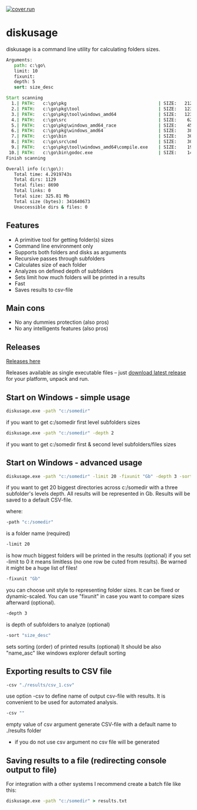  [![cover.run](https://cover.run/go/github.com/aleksaan/diskusage.svg?style=flat&tag=golang-1.10)](https://cover.run/go?tag=golang-1.10&repo=github.com%2Faleksaan%2Fdiskusage) 
 
# diskusage 
diskusage is a command line utility for calculating folders sizes.
```cmd
Arguments:
   path: c:\go\
   limit: 10
   fixunit: 
   depth: 5
   sort: size_desc

Start scanning
  1.| PATH:   c:\go\pkg                                   | SIZE:   212.95 Mb   | DEPTH: 1 
  2.| PATH:   c:\go\pkg\tool                              | SIZE:   123.65 Mb   | DEPTH: 2 
  3.| PATH:   c:\go\pkg\tool\windows_amd64                | SIZE:   123.65 Mb   | DEPTH: 3 
  4.| PATH:   c:\go\src                                   | SIZE:    62.58 Mb   | DEPTH: 1 
  5.| PATH:   c:\go\pkg\windows_amd64_race                | SIZE:    45.89 Mb   | DEPTH: 2 
  6.| PATH:   c:\go\pkg\windows_amd64                     | SIZE:    38.95 Mb   | DEPTH: 2 
  7.| PATH:   c:\go\bin                                   | SIZE:    30.45 Mb   | DEPTH: 1 
  8.| PATH:   c:\go\src\cmd                               | SIZE:    30.11 Mb   | DEPTH: 2 
  9.| PATH:   c:\go\pkg\tool\windows_amd64\compile.exe    | SIZE:    19.84 Mb   | DEPTH: 4 
 10.| PATH:   c:\go\bin\godoc.exe                         | SIZE:    14.99 Mb   | DEPTH: 2 
Finish scanning

Overall info (c:\go\):
   Total time: 4.2919743s
   Total dirs: 1129
   Total files: 8690
   Total links: 0
   Total size: 325.81 Mb
   Total size (bytes): 341640673
   Unaccessible dirs & files: 0

```
## Features
- A primitive tool for getting folder(s) sizes
- Command line environment only
- Supports both folders and disks as arguments
- Recursive passes through subfolders
- Calculates size of each folder
- Analyzes on defined depth of subfolders
- Sets limit how much folders will be printed in a results
- Fast
- Saves results to csv-file

## Main cons
- No any dummies protection (also pros)
- No any intelligents features (also pros)

## Releases
[Releases here](https://github.com/aleksaan/diskusage/releases)

Releases available as single executable files – just [download latest release](https://github.com/aleksaan/diskusage/releases) for your platform, unpack and run.

## Start on Windows - simple usage

```cmd
diskusage.exe -path "c:/somedir"
```
if you want to get c:/somedir first level subfolders sizes

```cmd
diskusage.exe -path "c:/somedir" -depth 2
```
if you want to get c:/somedir first & second level subfolders/files sizes


## Start on Windows - advanced usage

```cmd
diskusage.exe -path "c:/somedir" -limit 20 -fixunit "Gb" -depth 3 -sort "size_desc" -csv ""
```
if you want to get 20 biggest directories across c:/somedir with a three subfolder's levels depth. All results will be represented in Gb. Results will be saved to a default CSV-file.


where:
```cmd
-path "c:/somedir"
``` 
is a folder name (required)
```cmd 
-limit 20
```
is how much biggest folders will be printed in the results (optional)
if you set -limit to 0 it means limitless (no one row be cuted from results). Be warned it might be a huge list of files!
```cmd 
-fixunit "Gb"
```
you can choose unit style to representing folder sizes. It can be fixed or dynamic-scaled.
You can use "fixunit" in case you want to compare sizes afterward (optional).
```cmd 
-depth 3
```
is depth of subfolders to analyze (optional)

```cmd 
-sort "size_desc"
```
sets sorting (order) of printed results (optional)
It should be also "name_asc" like windows explorer default sorting

## Exporting results to CSV file
```cmd 
-csv "./results/csv_1.csv"
```
use option -csv to define name of output csv-file with results. It is convenient to be used for automated analysis.

```cmd 
-csv ""
```
empty value of csv argument generate CSV-file with a default name to ./results folder 

* if you do not use csv argument no csv file will be generated 

## Saving results to a file (redirecting console output to file)
For integration with a other systems I recommend create a batch file like this:
```cmd
diskusage.exe -path "c:/somedir" > results.txt
```



